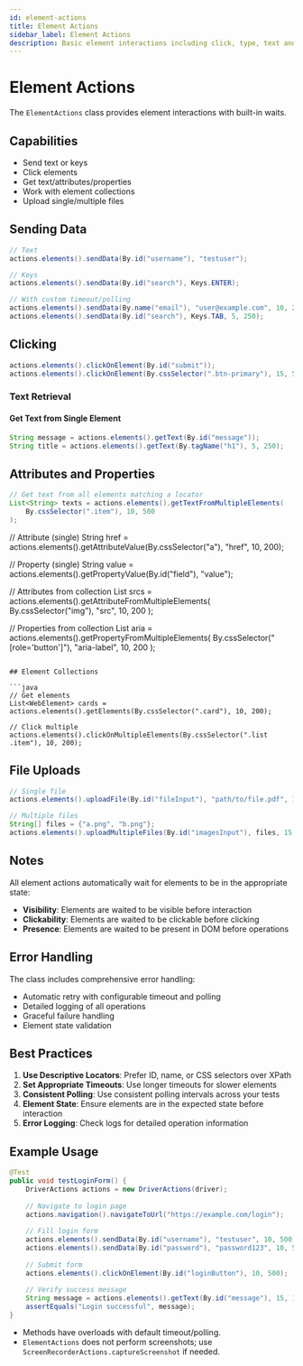 ```yaml
---
id: element-actions
title: Element Actions
sidebar_label: Element Actions
description: Basic element interactions including click, type, text and attributes
---
```


# Element Actions

The `ElementActions` class provides element interactions with built-in waits.

## Capabilities

- Send text or keys
- Click elements
- Get text/attributes/properties
- Work with element collections
- Upload single/multiple files

## Sending Data

```java
// Text
actions.elements().sendData(By.id("username"), "testuser");

// Keys
actions.elements().sendData(By.id("search"), Keys.ENTER);

// With custom timeout/polling
actions.elements().sendData(By.name("email"), "user@example.com", 10, 200);
actions.elements().sendData(By.id("search"), Keys.TAB, 5, 250);
```

## Clicking

```java
actions.elements().clickOnElement(By.id("submit"));
actions.elements().clickOnElement(By.cssSelector(".btn-primary"), 15, 500);
```

### Text Retrieval

#### Get Text from Single Element
```java
String message = actions.elements().getText(By.id("message"));
String title = actions.elements().getText(By.tagName("h1"), 5, 250);
```

## Attributes and Properties

```java
// Get text from all elements matching a locator
List<String> texts = actions.elements().getTextFromMultipleElements(
    By.cssSelector(".item"), 10, 500
);
```
// Attribute (single)
String href = actions.elements().getAttributeValue(By.cssSelector("a"), "href", 10, 200);

// Property (single)
String value = actions.elements().getPropertyValue(By.id("field"), "value");

// Attributes from collection
List<String> srcs = actions.elements().getAttributeFromMultipleElements(
    By.cssSelector("img"), "src", 10, 200
);

// Properties from collection
List<String> aria = actions.elements().getPropertyFromMultipleElements(
    By.cssSelector("[role='button']"), "aria-label", 10, 200
);
```

## Element Collections

```java
// Get elements
List<WebElement> cards = actions.elements().getElements(By.cssSelector(".card"), 10, 200);

// Click multiple
actions.elements().clickOnMultipleElements(By.cssSelector(".list .item"), 10, 200);
```

## File Uploads

```java
// Single file
actions.elements().uploadFile(By.id("fileInput"), "path/to/file.pdf", 10, 200);

// Multiple files
String[] files = {"a.png", "b.png"};
actions.elements().uploadMultipleFiles(By.id("imagesInput"), files, 15, 200);
```

## Notes

All element actions automatically wait for elements to be in the appropriate state:

- **Visibility**: Elements are waited to be visible before interaction
- **Clickability**: Elements are waited to be clickable before clicking
- **Presence**: Elements are waited to be present in DOM before operations

## Error Handling

The class includes comprehensive error handling:
- Automatic retry with configurable timeout and polling
- Detailed logging of all operations
- Graceful failure handling
- Element state validation

## Best Practices

1. **Use Descriptive Locators**: Prefer ID, name, or CSS selectors over XPath
2. **Set Appropriate Timeouts**: Use longer timeouts for slower elements
3. **Consistent Polling**: Use consistent polling intervals across your tests
4. **Element State**: Ensure elements are in the expected state before interaction
5. **Error Logging**: Check logs for detailed operation information

## Example Usage

```java
@Test
public void testLoginForm() {
    DriverActions actions = new DriverActions(driver);
    
    // Navigate to login page
    actions.navigation().navigateToUrl("https://example.com/login");
    
    // Fill login form
    actions.elements().sendData(By.id("username"), "testuser", 10, 500);
    actions.elements().sendData(By.id("password"), "password123", 10, 500);
    
    // Submit form
    actions.elements().clickOnElement(By.id("loginButton"), 10, 500);
    
    // Verify success message
    String message = actions.elements().getText(By.id("message"), 15, 1000);
    assertEquals("Login successful", message);
}
``` 
- Methods have overloads with default timeout/polling.
- `ElementActions` does not perform screenshots; use `ScreenRecorderActions.captureScreenshot` if needed. 